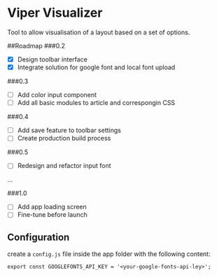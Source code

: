 # Viper Visualizer
Tool to allow visualisation of a layout based on a set of options.

##Roadmap
###0.2
- [x] Design toolbar interface
- [x] Integrate solution for google font and local font upload

###0.3
- [ ] Add color input component
- [ ] Add all basic modules to article and correspongin CSS

###0.4
- [ ] Add save feature to toolbar settings
- [ ] Create production build process

###0.5
- [ ] Redesign and refactor input font

...

###1.0
- [ ] Add app loading screen
- [ ] Fine-tune before launch

## Configuration
create a `config.js` file inside the app folder with the following content:
```
export const GOOGLEFONTS_API_KEY = '<your-google-fonts-api-ley>';
```
